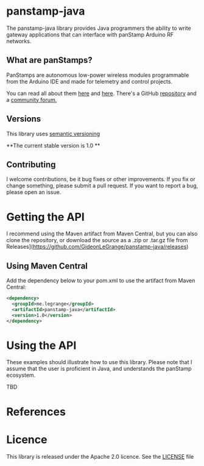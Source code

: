 # panstamp-java

The panstamp-java library provides Java programmers the ability to write gateway applications that can interface with panStamp Arduino RF networks. 

## What are panStamps? 

PanStamps are autonomous low-power wireless modules programmable from the Arduino IDE and made for telemetry and control projects. 

You can read all about them [here](http://www.panstamp.com/) and [here](https://github.com/panStamp/panstamp/wiki). There's a GitHub [repository](https://github.com/panStamp/panstamp) and a [community forum.](http://www.panstamp.org/forum/)


## Versions

This library uses [semantic versioning](http://semver.org/)

**The current stable version is 1.0 **

## Contributing

I welcome contributions, be it bug fixes or other improvements. If you fix or change something, please submit a pull request. If you want to report a bug, please open an issue. 

# Getting the API

I recommend using the Maven artifact from Maven Central, but you can also clone the repository, or download the source as a .zip or .tar.gz file from Releases](https://github.com/GideonLeGrange/panstamp-java/releases)

## Using Maven Central

Add the dependency below to your pom.xml to use the artifact from Maven Central:

```xml
<dependency>
  <groupId>me.legrange</groupId>
  <artifactId>panstamp-java</artifactId>
  <version>1.0</version>
</dependency>
```

# Using the API 

These examples should illustrate how to use this library. Please note that I assume that the user is proficient in Java, and understands the panStamp ecosystem.

TBD

# References



# Licence

This library is released under the Apache 2.0 licence. See the [LICENSE](LICENSE) file


